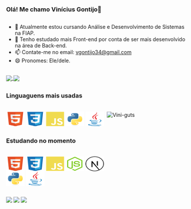 ### Olá! Me chamo Vinícius Gontijo👋
##
- 🔭 Atualmente estou cursando Análise e Desenvolvimento de Sistemas na FIAP.
- 🌱 Tenho estudado mais Front-end por conta de ser mais desenvolvido na área de Back-end.
- 📫 Contate-me no email: vgontijo34@gmail.com
- 😄 Pronomes: Ele/dele.
##

<div>
<a href="https://github.com/vgont/github-readme-stats">
  <img height="175"  align="center" margin-right="20px"; src="https://github-readme-stats.vercel.app/api?username=vgont&show_icons=true&theme=date_night" />
</a>
<a href="https://github.com/vgont/convoychat">
  <img height="175" align="center" src="https://github-readme-stats.vercel.app/api/top-langs?username=vgont&layout=compact&langs_count=8&card_width=320&show_icons=true&theme=date_night" />
</a>
</div>

##

### Linguaguens mais usadas

<div style="display: inline_block"><br>
  <img align="center" alt="Vgont-HTML" height="40" width="50" src="https://raw.githubusercontent.com/devicons/devicon/master/icons/html5/html5-original.svg">
  <img align="center" alt="Vgont-CSS" height="40" width="50" src="https://raw.githubusercontent.com/devicons/devicon/master/icons/css3/css3-original.svg">
  <img align="center" alt="Vgont-Js" height="40" width="50" src="https://raw.githubusercontent.com/devicons/devicon/master/icons/javascript/javascript-plain.svg">
  <img align="center" alt="Vgont-Python" height="40" width="50" src="https://raw.githubusercontent.com/devicons/devicon/master/icons/python/python-original.svg">
  <img align="center" alt="Vgont-Java" height="40" width="50" src="https://raw.githubusercontent.com/devicons/devicon/master/icons/java/java-original.svg"> 
  <img align="right" alt="Vini-guts" height="230" width="230" src="https://tenor.com/view/guts-screaming-griffith-berserk-guts-screaming-gif-26478309.gif">
  
</div>

##

### Estudando no momento
  <div style="display: inline_block"><br>
  <img align="center" alt="Vgont-HTML" height="40" width="50" src="https://raw.githubusercontent.com/devicons/devicon/master/icons/html5/html5-original.svg">
  <img align="center" alt="Vgont-CSS" height="40" width="50" src="https://raw.githubusercontent.com/devicons/devicon/master/icons/css3/css3-original.svg">
  <img align="center" alt="Vgont-Js" height="40" width="50" src="https://raw.githubusercontent.com/devicons/devicon/master/icons/javascript/javascript-plain.svg">
  <img align="center" alt="Vgont-NodeJs" height="40" width="50" src="https://raw.githubusercontent.com/devicons/devicon/master/icons/nodejs/nodejs-original.svg">  
  <img align="center" alt="Vgont-NextJs" height="40" width="50" src="https://raw.githubusercontent.com/devicons/devicon/master/icons/nextjs/nextjs-line.svg"> 
  <img align="center" alt="Vgont-Python" height="40" width="50" src="https://raw.githubusercontent.com/devicons/devicon/master/icons/python/python-original.svg">
  <img align="center" alt="Vgont-Java" height="40" width="50" src="https://raw.githubusercontent.com/devicons/devicon/master/icons/java/java-original.svg"> 
</div>

##
<div> 
  <a href="https://instagram.com/vinigontijo._" target="_blank"><img src="https://img.shields.io/badge/-Instagram-%23E4405F?style=for-the-badge&logo=instagram&logoColor=white" target="_blank"></a>
  <a href = "mailto:vgontijo34@gmail.com"><img src="https://img.shields.io/badge/-Gmail-%23333?style=for-the-badge&logo=gmail&logoColor=white" target="_blank"></a>
  <a href="https://www.linkedin.com/in/vinicius-gontijo-santos-57700224a/" target="_blank"><img src="https://img.shields.io/badge/-LinkedIn-%230077B5?style=for-the-badge&logo=linkedin&logoColor=white" target="_blank"></a> 
  
</div>

